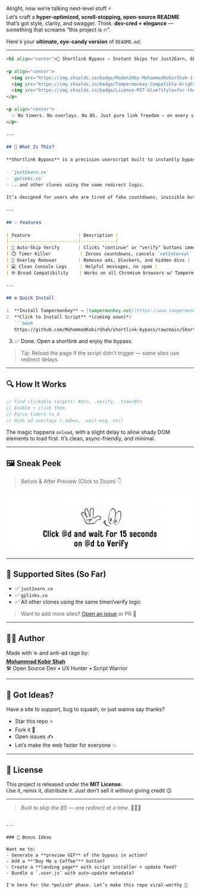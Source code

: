Alright, now we’re talking next-level stuff ⚡  
Let’s craft a **hyper-optimized, scroll-stopping, open-source README** that’s got style, clarity, and swagger. Think: **dev-cred + elegance** — something that screams “this project is 🔥”.

Here's your **ultimate, eye-candy version** of `README.md`:

---

```markdown
<h1 align="center">🚀 Shortlink Bypass – Instant Skips for Just2Earn, GPLinks & More</h1>

<p align="center">
  <img src="https://img.shields.io/badge/Made%20by-MohammadKobirShah-1f425f?style=for-the-badge&logo=github">
  <img src="https://img.shields.io/badge/Tampermonkey-Compatible-brightgreen?style=for-the-badge&logo=googlechrome">
  <img src="https://img.shields.io/badge/License-MIT-blue?style=for-the-badge">
</p>

<p align="center">
  ✨ No timers. No overlays. No BS. Just pure link freedom — on every shady shortlink site you hate.
</p>

---

## 🎯 What Is This?

**Shortlink Bypass** is a precision userscript built to instantly bypass ad-riddled shortlink services like:

- `just2earn.co`
- `gplinks.co`
- ...and other clones using the same redirect logic.

It’s designed for users who are tired of fake countdowns, invisible buttons, and click-bait traps. This script does the work — so you don’t have to.

---

## 💡 Features

| Feature                  | Description |
|--------------------------|-------------|
| 🔄 Auto-Skip Verify       | Clicks "continue" or "verify" buttons immediately |
| ⏱️ Timer Killer           | Zeroes countdowns, cancels `setInterval` traps |
| 🧼 Overlay Remover        | Removes ads, blockers, and hidden divs |
| 💻 Clean Console Logs     | Helpful messages, no spam |
| 🌐 Broad Compatibility    | Works on all Chromium browsers w/ Tampermonkey |

---

## ⚙️ Quick Install

1. **Install Tampermonkey** → [tampermonkey.net](https://www.tampermonkey.net/)  
2. **Click to Install Script** *(coming soon)*:  
   ```bash
   https://github.com/MohammadKobirShah/shortlink-bypass/raw/main/ShortlinkBypass.user.js
   ```
3. ✅ Done. Open a shortlink and enjoy the bypass.

> Tip: Reload the page if the script didn’t trigger — some sites use redirect delays.

---

## 🔍 How It Works

```javascript
// Find clickable targets: #btn, .verify, .timerBtn
// Enable + click them
// Force timers to 0
// Hide ad overlays (.adbox, .wait-msg, etc)
```

The magic happens `onload`, with a slight delay to allow shady DOM elements to load first. It’s clean, async-friendly, and minimal.

---

## 🖼️ Sneak Peek

> Before & After Preview (Click to Zoom) 👇

<p align="center">
  <img src="./screenshot.png" alt="Demo Screenshot" width="600">
</p>

---

## 🧠 Supported Sites (So Far)

- ✅ `just2earn.co`  
- ✅ `gplinks.co`  
- ✅ All other clones using the same timer/verify logic

> Want to add more sites? [Open an issue](https://github.com/MohammadKobirShah/shortlink-bypass/issues) or PR 🔧

---

## 👨‍💻 Author

Made with ☕ and anti-ad rage by:  
**[Mohammad Kobir Shah](https://github.com/MohammadKobirShah)**  
🛠 Open Source Dev • UX Hunter • Script Warrior

---

## 💬 Got Ideas?

Have a site to support, bug to squash, or just wanna say thanks?

- Star this repo ⭐  
- Fork it 🍴  
- Open issues ✍️  
- Let’s make the web faster for everyone 💥

---

## 📜 License

This project is released under the **MIT License**.  
Use it, remix it, distribute it. Just don’t sell it without giving credit 😉

---

> _Built to skip the BS — one redirect at a time._ 🔧🤖🔨
```

---

### 🌟 Bonus Ideas

Want me to:
- Generate a **preview GIF** of the bypass in action?
- Add a **"Buy Me a Coffee"** button?
- Create a **landing page** with script installer + update feed?
- Bundle a `.user.js` with auto-update metadata?

I'm here for the *polish* phase. Let’s make this repo viral-worthy 💯
